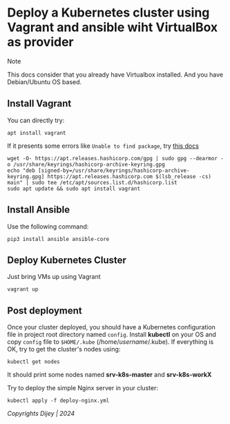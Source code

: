 # Deploy a Kubernetes cluster using Vagrant and ansible wiht VirtualBox as provider

> [!NOTE]
> This docs consider that you already have Virtualbox installed.
> And you have Debian/Ubuntu OS based.

## Install Vagrant
You can directly try:
```
apt install vagrant
```

If it presents some errors like `Unable to find package`, try [this docs](https://developer.hashicorp.com/vagrant/downloads)

```
wget -O- https://apt.releases.hashicorp.com/gpg | sudo gpg --dearmor -o /usr/share/keyrings/hashicorp-archive-keyring.gpg
echo "deb [signed-by=/usr/share/keyrings/hashicorp-archive-keyring.gpg] https://apt.releases.hashicorp.com $(lsb_release -cs) main" | sudo tee /etc/apt/sources.list.d/hashicorp.list
sudo apt update && sudo apt install vagrant
```

## Install Ansible
Use the following command:
```
pip3 install ansible ansible-core
```

## Deploy Kubernetes Cluster
Just bring VMs up using Vagrant
```
vagrant up
```

## Post deployment
Once your cluster deployed, you should have a Kubernetes configuration file in project root directory named `config`.
Install **kubectl** on your OS and copy `config` file to `$HOME/.kube` (/home/_username_/.kube).
If everything is OK, try to get the cluster's nodes using:
```
kubectl get nodes
```
It should print some nodes named **srv-k8s-master** and **srv-k8s-workX**

Try to deploy the simple Nginx server in your cluster:
```
kubectl apply -f deploy-nginx.yml
```

_Copyrights Dijey | 2024_